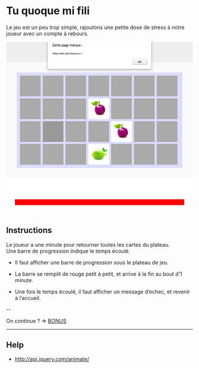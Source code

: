# Tu quoque mi fili

Le jeu est un peu trop simple, rajoutons une petite dose de stress à notre joueur avec un compte à rebours.

![setup](images/perdu.png)

## Instructions

Le joueur a une minute pour retourner toutes les cartes du plateau.  
Une barre de progression indique le temps écoulé.

* Il faut afficher une barre de progression sous le plateau de jeu.

* La barre se remplit de rouge petit à petit, et arrive à la fin au bout d’1 minute.

* Une fois le temps écoulé, il faut afficher un message d’echec, et revenir à l’accueil.


--

On continue ?
=> [BONUS](7_bonus.md)

---

## Help

* http://api.jquery.com/animate/
